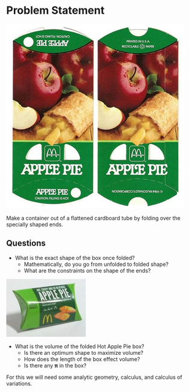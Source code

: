 # Problem Statement

![](images/Clean_flat.png)

Make a container out of a flattened cardboard tube by folding over the specially shaped ends.

## Questions

* What is the exact shape of the box once folded?
  * Mathematically, do you go from unfolded to folded shape?
  * What are the constraints on the shape of the ends?

![](images/Clean_folded.png)

* What is the volume of the folded Hot Apple Pie box?
  * Is there an optimum shape to maximize volume?
  * How does the length of the box effect volume?
  * Is there any **&pi;** in the box?
  
For this we will need some analytic geometry, calculus, and calculus of variations.
 
